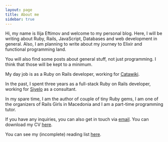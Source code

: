 ```yaml
---
layout: page
title: About me
sidebar: true
---
```


Hi, my name is Ilija Eftimov and welcome to my personal blog. Here, I will be
writing about Ruby, Rails, JavaScript, Databases and web development in general.
Also, I am planning to write about my journey to Elixir and functional
programming land.

You will also find some posts about general stuff, not just programming. I think
that those will be kept to a minimum.

My day job is as a Ruby on Rails developer, working for <a href='http://catawiki.com'>Catawiki</a>.

In the past, I spent three years as a full-stack Ruby on Rails developer, working
for <a href='http://siyelo.com'>Siyelo</a> as a consultant.

In my spare time, I am the author of couple of tiny Ruby gems, I am one of the
organizers of Rails Girls in Macedonia and I am a part-time programming tutor.

If you have any inquiries, you can also get in touch via <a href="mailto:ileeftimov+blog@gmail.com">email</a>.
You can download my CV <a href="/CV-Ilija-Eftimov.pdf" target="_blank">here</a>.

You can see my (incomplete) reading list [here](/reading).

